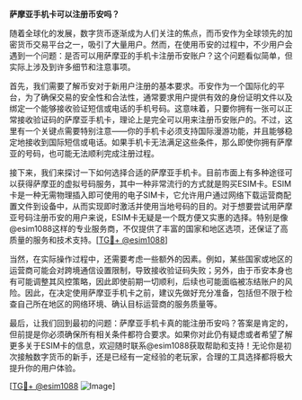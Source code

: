 **萨摩亚手机卡可以注册币安吗？**

随着全球化的发展，数字货币逐渐成为人们关注的焦点，而币安作为全球领先的加密货币交易平台之一，吸引了大量用户。然而，在使用币安的过程中，不少用户会遇到一个问题：是否可以用萨摩亚的手机卡注册币安账户？这个问题看似简单，但实际上涉及到许多细节和注意事项。

首先，我们需要了解币安对于新用户注册的基本要求。币安作为一个国际化的平台，为了确保交易的安全性和合法性，通常要求用户提供有效的身份证明文件以及绑定一个能够接收验证短信或电话的手机号码。这意味着，只要你拥有一张可以正常接收验证码的萨摩亚手机卡，理论上是完全可以用来注册币安账户的。不过，这里有一个关键点需要特别注意——你的手机卡必须支持国际漫游功能，并且能够稳定地接收到国际短信或电话。如果手机卡无法满足这些条件，那么即使你拥有萨摩亚的号码，也可能无法顺利完成注册过程。

接下来，我们来探讨一下如何选择合适的萨摩亚手机卡。目前市面上有多种途径可以获得萨摩亚的虚拟号码服务，其中一种非常流行的方式就是购买ESIM卡。ESIM卡是一种无需物理插入即可使用的电子SIM卡，它允许用户通过网络下载运营商配置文件到设备中，从而实现即时激活并使用当地号码的目的。对于想要尝试用萨摩亚号码注册币安的用户来说，ESIM卡无疑是一个既方便又实惠的选择。特别是像@esim1088这样的专业服务商，不仅提供了丰富的国家和地区选项，还保证了高质量的服务和技术支持。[[TG💪+ @esim1088](https://t.me/s/esim1088)]

当然，在实际操作过程中，还需要考虑一些额外的因素。例如，某些国家或地区的运营商可能会对跨境通信设置限制，导致接收验证码失败；另外，由于币安本身也有可能调整其风控策略，因此即使前期一切顺利，后续也可能面临被冻结账户的风险。因此，在决定使用萨摩亚手机卡之前，建议先做好充分准备，包括但不限于检查自己所在地区的网络环境、确认目标运营商的服务质量等。

最后，让我们回到最初的问题：萨摩亚手机卡真的能注册币安吗？答案是肯定的，但前提是你必须确保所有相关条件都符合要求。如果你对此仍有疑虑或者希望了解更多关于ESIM卡的信息，欢迎随时联系@esim1088获取帮助和支持！无论你是初次接触数字货币的新手，还是已经有一定经验的老玩家，合理的工具选择都将极大提升你的用户体验。

[[TG💪+ @esim1088](https://t.me/s/esim1088) ![Image](https://i.postimg.cc/4NQfJmqS/Snipaste-2025-05-13-00-14-12.png)]